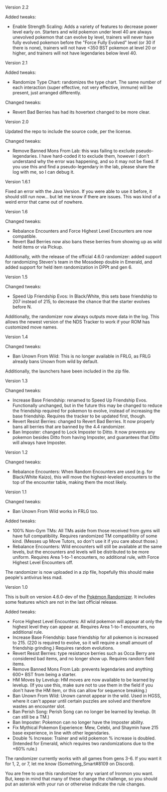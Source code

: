 Version 2.2

Added tweaks:
- Enable Strength Scaling: Adds a variety of features to decrease power level early on. Starters and wild pokemon under level 40 are always unevolved pokemon that can evolve by level, trainers will never have fully evolved pokemon before the "Force Fully Evolved" level (or 30 if there is none), trainers will not have <350 BST pokemon at level 20 or higher, and trainers will not have legendaries below level 40.

Version 2.1

Added tweaks:
- Randomize Type Chart: randomizes the type chart. The same number of each interaction (super effective, not very effective, immune) will be present, just arranged differently.

Changed tweaks:
- Revert Bad Berries has had its hovertext changed to be more clear.

Version 2.0

Updated the repo to include the source code, per the license.

Changed tweaks:
- Remove Banned Mons From Lab: this was failing to exclude pseudo-legendaries. I have hard-coded it to exclude them, however I don't understand why the error was happening, and so it may not be fixed. If you use this and find a pseudo-legendary in the lab, please share the log with me, so I can debug it.

Version 1.6.1

Fixed an error with the Java Version. If you were able to use it before, it should still run now... but let me know if there are issues. This was kind of a weird error that came out of nowhere.

Version 1.6

Changed tweaks:
- Rebalance Encounters and Force Highest Level Encounters are now compatible.
- Revert Bad Berries now also bans these berries from showing up as wild held items or via Pickup.

Additionally, with the release of the official 4.6.0 randomizer: added support for randomizing Steven's team in the Mossdeep double in Emerald, and added support for held item randomization in DPPt and gen 6.

Version 1.5

Changed tweaks:
- Speed Up Friendship Evos: In Black/White, this sets base friendship to 207 instead of 215, to decrease the chance that the starter evolves before N.

Additionally, the randomizer now always outputs move data in the log. This allows the newest version of the NDS Tracker to work if your ROM has customized move names.

Version 1.4

Changed tweaks:
- Ban Unown From Wild: This is no longer available in FRLG, as FRLG already bans Unown from wild by default.

Additionally, the launchers have been included in the zip file.

Version 1.3

Changed tweaks:
- Increase Base Friendship: renamed to Speed Up Friendship Evos. Functionally unchanged, but in the future this may be changed to reduce the friendship required for pokemon to evolve, instead of increasing the base friendship. Requires the tracker to be updated first, though.
- Revert Resist Berries: changed to Revert Bad Berries. It now properly bans all berries that are banned by the 4.4 randomizer.
- Ban Imposter: changed to Lock Imposter to Ditto. It now prevents any pokemon besides Ditto from having Imposter, and guarantees that Ditto will always have Imposter.

Version 1.2

Changed tweaks:
- Rebalance Encounters: When Random Encounters are used (e.g. for Black/White Kaizo), this will move the highest-leveled encounters to the top of the encounter table, making them the most likely.

Version 1.1

Changed tweaks:
- Ban Unown From Wild works in FRLG too.

Added tweaks:
- 100% Non-Gym TMs: All TMs aside from those received from gyms will have full compatibility. Requires randomized TM compatibility of some kind. (Messes up Move Tutors, so don't use it if you care about those.)
- Rebalance Encounters: Wild encounters will still be available at the same levels, but the encounters and levels will be distributed to be more uniform. Requires Area 1-to-1 encounters, no additional rule, with Force Highest Level Encounters off.

The randomizer is now uploaded in a zip file, hopefully this should make people's antivirus less mad.

Version 1.0

This is built on version 4.6.0-dev of the [Pokémon Randomizer](https://github.com/Ajarmar/universal-Pokemon-randomizer-zx/releases). It includes some features which are not in the last official release.

Added tweaks:
- Force Highest Level Encounters: All wild pokemon will appear at only the highest level they can appear at. Requires Area 1-to-1 encounters, no additional rule.
- Increase Base Friendship: base friendship for all pokemon is increased to 215. (220 is required to evolve, so it will require a small amount of friendship grinding.) Requires random evolutions.
- Revert Resist Berries: type resistance berries such as Occa Berry are considered bad items, and no longer show up. Requires random field items.
- Remove Banned Mons From Lab: prevents legendaries and anything 600+ BST from being a starter.
- HM Moves by Levelup: HM moves are now available to be learned by levelup. (If you use this, make sure not to use them in the field if you don't have the HM item, or this can allow for sequence breaking.)
- Ban Unown From Wild: Unown cannot appear in the wild. Used in HGSS, where it can't appear until certain puzzles are solved and therefore wastes an encounter slot.
- Ban Perish Song: Perish Song can no longer be learned by levelup. (It can still be a TM.)
- Ban Imposter: Pokemon can no longer have the Imposter ability.
- Fix Mythical Pokemon Experience: Mew, Celebi, and Shaymin have 215 base experience, in line with other legendaries.
- Double % Increase: Trainer and wild pokemon % increase is doubled. (Intended for Emerald, which requires two randomizations due to the +60% rule.)

The randomizer currently works with all games from gens 3-6. If you want it for 1, 2, or 7, let me know (Something_Smart#8109 on Discord).

You are free to use this randomizer for any variant of Ironmon you want. But, keep in mind that many of these change the challenge, so you should put an asterisk with your run or otherwise indicate the rule changes.
